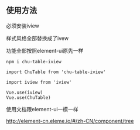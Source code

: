 ##  使用方法
必须安装iview

样式风格全部替换成了ivew

功能全部按照element-ui原先一样

```
npm i chu-table-iview

import ChuTable from 'chu-table-iview'

import iview from 'iview'

Vue.use(iview)
Vue.use(ChuTable)
```


使用文档跟element-ui一模一样

http://element-cn.eleme.io/#/zh-CN/component/tree
